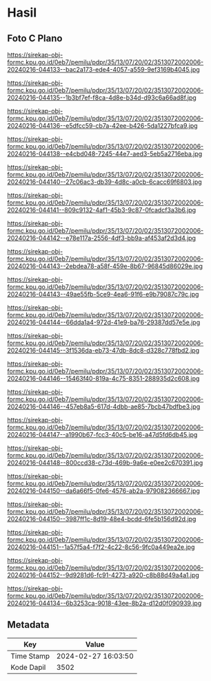 # Hasil

## Foto C Plano

https://sirekap-obj-formc.kpu.go.id/0eb7/pemilu/pdpr/35/13/07/20/02/3513072002006-20240216-044133--bac2a173-ede4-4057-a559-9ef3169b4045.jpg

https://sirekap-obj-formc.kpu.go.id/0eb7/pemilu/pdpr/35/13/07/20/02/3513072002006-20240216-044135--1b3bf7ef-f8ca-4d8e-b34d-d93c6a66ad8f.jpg

https://sirekap-obj-formc.kpu.go.id/0eb7/pemilu/pdpr/35/13/07/20/02/3513072002006-20240216-044136--e5dfcc59-cb7a-42ee-b426-5da1227bfca9.jpg

https://sirekap-obj-formc.kpu.go.id/0eb7/pemilu/pdpr/35/13/07/20/02/3513072002006-20240216-044138--e4cbd048-7245-44e7-aed3-5eb5a2716eba.jpg

https://sirekap-obj-formc.kpu.go.id/0eb7/pemilu/pdpr/35/13/07/20/02/3513072002006-20240216-044140--27c06ac3-db39-4d8c-a0cb-6cacc69f6803.jpg

https://sirekap-obj-formc.kpu.go.id/0eb7/pemilu/pdpr/35/13/07/20/02/3513072002006-20240216-044141--809c9132-4af1-45b3-9c87-0fcadcf3a3b6.jpg

https://sirekap-obj-formc.kpu.go.id/0eb7/pemilu/pdpr/35/13/07/20/02/3513072002006-20240216-044142--e78e117a-2556-4df3-bb9a-af453af2d3d4.jpg

https://sirekap-obj-formc.kpu.go.id/0eb7/pemilu/pdpr/35/13/07/20/02/3513072002006-20240216-044143--2ebdea78-a58f-459e-8b67-96845d86029e.jpg

https://sirekap-obj-formc.kpu.go.id/0eb7/pemilu/pdpr/35/13/07/20/02/3513072002006-20240216-044143--49ae55fb-5ce9-4ea6-91f6-e9b79087c79c.jpg

https://sirekap-obj-formc.kpu.go.id/0eb7/pemilu/pdpr/35/13/07/20/02/3513072002006-20240216-044144--66dda1a4-972d-41e9-ba76-29387dd57e5e.jpg

https://sirekap-obj-formc.kpu.go.id/0eb7/pemilu/pdpr/35/13/07/20/02/3513072002006-20240216-044145--3f1536da-eb73-47db-8dc8-d328c778fbd2.jpg

https://sirekap-obj-formc.kpu.go.id/0eb7/pemilu/pdpr/35/13/07/20/02/3513072002006-20240216-044146--15463f40-819a-4c75-8351-288935d2c608.jpg

https://sirekap-obj-formc.kpu.go.id/0eb7/pemilu/pdpr/35/13/07/20/02/3513072002006-20240216-044146--457eb8a5-617d-4dbb-ae85-7bcb47bdfbe3.jpg

https://sirekap-obj-formc.kpu.go.id/0eb7/pemilu/pdpr/35/13/07/20/02/3513072002006-20240216-044147--a1990b67-fcc3-40c5-be16-a47d5fd6db45.jpg

https://sirekap-obj-formc.kpu.go.id/0eb7/pemilu/pdpr/35/13/07/20/02/3513072002006-20240216-044148--800ccd38-c73d-469b-9a6e-e0ee2c670391.jpg

https://sirekap-obj-formc.kpu.go.id/0eb7/pemilu/pdpr/35/13/07/20/02/3513072002006-20240216-044150--da6a66f5-0fe6-4576-ab2a-979082366667.jpg

https://sirekap-obj-formc.kpu.go.id/0eb7/pemilu/pdpr/35/13/07/20/02/3513072002006-20240216-044150--3987ff1c-8d19-48e4-bcdd-6fe5b156d92d.jpg

https://sirekap-obj-formc.kpu.go.id/0eb7/pemilu/pdpr/35/13/07/20/02/3513072002006-20240216-044151--1a57f5a4-f7f2-4c22-8c56-9fc0a449ea2e.jpg

https://sirekap-obj-formc.kpu.go.id/0eb7/pemilu/pdpr/35/13/07/20/02/3513072002006-20240216-044152--9d9281d6-fc91-4273-a920-c8b88d49a4a1.jpg

https://sirekap-obj-formc.kpu.go.id/0eb7/pemilu/pdpr/35/13/07/20/02/3513072002006-20240216-044134--6b3253ca-9018-43ee-8b2a-d12d0f090939.jpg


## Metadata

| Key        | Value               |
| ---------- | ------------------- |
| Time Stamp | 2024-02-27 16:03:50 |
| Kode Dapil | 3502                |



